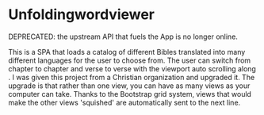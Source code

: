 # Unfoldingwordviewer

DEPRECATED: the upstream API that fuels the App is no longer online.

This is a SPA that loads a catalog of different Bibles translated into many
    different languages for the user to choose from. The user can switch from
    chapter to chapter and verse to verse with the viewport auto scrolling along
    . I was given this project from a Christian organization and upgraded
    it. The upgrade is that rather than one view, you can have as many views as
    your computer can take. Thanks to the Bootstrap grid system, views that
    would make the other views 'squished' are automatically sent to the next
    line.
